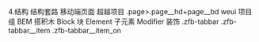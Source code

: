 4.结构
结构套路 移动端页面 超越项目
.page>.page__hd+page__bd
weui 项目组
BEM 搭积木
Block 块
Element 子元素
Modifier 装饰
.zfb-tabbar
 .zfb-tabbar__item
 .zfb-tabbar__item_on